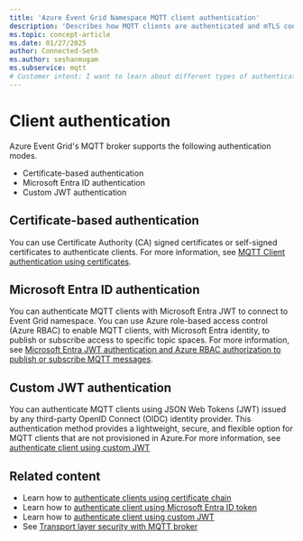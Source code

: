 ```yaml
---
title: 'Azure Event Grid Namespace MQTT client authentication'
description: 'Describes how MQTT clients are authenticated and mTLS connection is established when a client connects to Azure Event Grid’s MQTT broker feature.'
ms.topic: concept-article
ms.date: 01/27/2025
author: Connected-Seth
ms.author: seshanmugam
ms.subservice: mqtt
# Customer intent: I want to learn about different types of authentication that MQTT broker in Azure Event Grid supports. 
---
```


# Client authentication

Azure Event Grid's MQTT broker supports the following authentication modes. 

- Certificate-based authentication
- Microsoft Entra ID authentication
- Custom JWT authentication

## Certificate-based authentication
You can use Certificate Authority (CA) signed certificates or self-signed certificates to authenticate clients. For more information, see [MQTT Client authentication using certificates](mqtt-client-certificate-authentication.md).

## Microsoft Entra ID authentication
You can authenticate MQTT clients with Microsoft Entra JWT to connect to Event Grid namespace. You can use Azure role-based access control (Azure RBAC) to enable MQTT clients, with Microsoft Entra identity, to publish or subscribe access to specific topic spaces. For more information, see [Microsoft Entra JWT authentication and Azure RBAC authorization to publish or subscribe MQTT messages](mqtt-client-microsoft-entra-token-and-rbac.md). 

## Custom JWT authentication
You can authenticate MQTT clients  using JSON Web Tokens (JWT) issued by any third-party OpenID Connect (OIDC) identity provider. This authentication method provides a lightweight, secure, and flexible option for MQTT clients that are not provisioned in Azure.For more information, see [authenticate client using custom JWT](mqtt-client-custom-jwt.md)

## Related content
- Learn how to [authenticate clients using certificate chain](mqtt-certificate-chain-client-authentication.md)
- Learn how to [authenticate client using Microsoft Entra ID token](mqtt-client-azure-ad-token-and-rbac.md)
- Learn how to [authenticate client using custom JWT](mqtt-client-custom-jwt.md)
- See [Transport layer security with MQTT broker](mqtt-transport-layer-security-flow.md)
